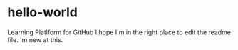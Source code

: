 # hello-world
Learning Platlform for GitHub
I hope I'm in the right place to edit the readme file.  'm new at this.

